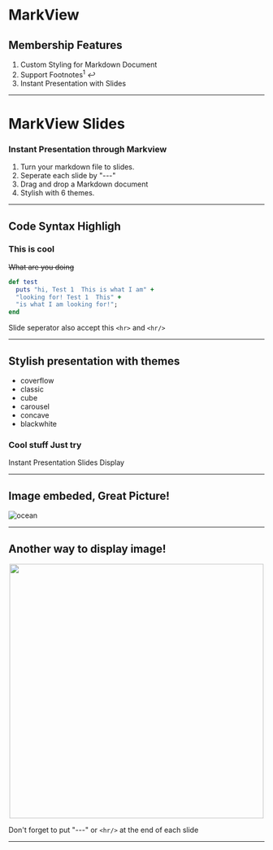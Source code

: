 # MarkView
## Membership Features

1. Custom Styling for Markdown Document
2. Support Footnotes<sup>1</sup> <em>&#8617;</em>
3. Instant Presentation with Slides

---

# MarkView Slides
### Instant Presentation through Markview
1. Turn your markdown file to slides.
1. Seperate each slide by "---" 
1. Drag and drop a Markdown document
1. Stylish with 6 themes.

---

## Code Syntax Highligh

<h3> This is cool</h3>

~~What are you doing~~  

```ruby
def test
  puts "hi, Test 1  This is what I am" + 
  "looking for! Test 1  This" + 
  "is what I am looking for!";
end
```  

Slide seperator also accept this `<hr>` and `<hr/>`
<hr>

## Stylish presentation with themes
  * coverflow
  * classic
  *	cube
  * carousel
  * concave 
  * blackwhite

### Cool stuff Just try
Instant Presentation Slides Display

<hr/>

## Image embeded, Great Picture!
![ocean](http://upload.wikimedia.org/wikipedia/commons/e/e0/Clouds_over_the_Atlantic_Ocean.jpg)

---  

## Another way to display image! 

<p align="center">
<img src="http://upload.wikimedia.org/wikipedia/commons/e/e0/Clouds_over_the_Atlantic_Ocean.jpg", style="width: 500px;"/>
</p>

Don't forget to put "---" or `<hr/>` at the end of each slide

---